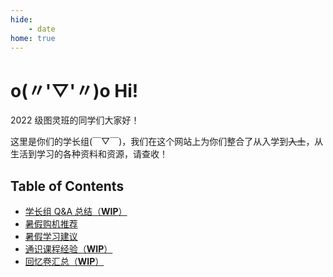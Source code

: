 ```yaml
---
hide:
    - date
home: true
---
```


# o(〃'▽'〃)o Hi!

2022 级图灵班的同学们大家好！

这里是你们的学长组(￣▽￣)，我们在这个网站上为你们整合了从入学到<del>入土</del>，从生活到学习的各种资料和资源，请查收！

## Table of Contents

- [学长组 Q&A 总结（**WIP**）](qa)
- [暑假购机推荐](machine)
- [暑假学习建议](summer_study)
- [通识课程经验（**WIP**）](general)
- [回忆卷汇总（**WIP**）](old_exam)